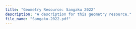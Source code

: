 ```yaml
---
title: "Geometry Resource: Sangaku 2022"
description: "A description for this geometry resource."
file_name: "Sangaku-2022.pdf"
---
```

